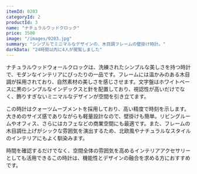 ```yaml
---
itemId: 0203
categoryId: 2
productId: 3
name: "ナチュラルウッドクロック"
price: 3500
image: "/images/0203.jpg"
summary: "シンプルでミニマルなデザインの、木目調フレームの壁掛け時計。" 
darkData: "24時間以内に4人が閲覧しました"
---
```


ナチュラルウッドウォールクロックは、洗練されたシンプルな美しさを持つ時計で、モダンなインテリアにぴったりの一品です。フレームには温かみのある木目調が採用されており、自然素材の美しさを感じさせます。文字盤はホワイトベースに黒のシンプルなインデックスと針を配置しており、視認性が高いだけでなく、飾りすぎないミニマルなデザインが空間を引き立てます。

この時計はクォーツムーブメントを採用しており、高い精度で時刻を示します。大きめのサイズ感でありながらも軽量設計なので、壁掛けも簡単。リビングルームやオフィス、さらにはカフェなどの商業空間にも最適です。また、フレームの木目調仕上げがシックな雰囲気を演出するため、北欧風やナチュラルなスタイルのインテリアにもよく馴染みます。

時間を確認するだけでなく、空間全体の雰囲気を高めるインテリアアクセサリーとしても活用できるこの時計は、機能性とデザインの融合を求める方におすすめです。

